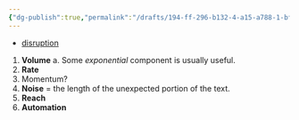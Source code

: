 ```yaml
---
{"dg-publish":true,"permalink":"/drafts/194-ff-296-b132-4-a15-a788-1-bfde-5-d380-b9/","dgHomeLink":true,"dgPassFrontmatter":false}
---
```


- [disruption](drafts://open?uuid=6BFECB0C-8D3C-4E16-9586-16D56DFA6F4B)

1. **Volume**
	a. Some *exponential* component is usually useful.
2. **Rate**
3. Momentum?
4. **Noise** = the length of the unexpected portion of the text.
5. **Reach**
6. **Automation**